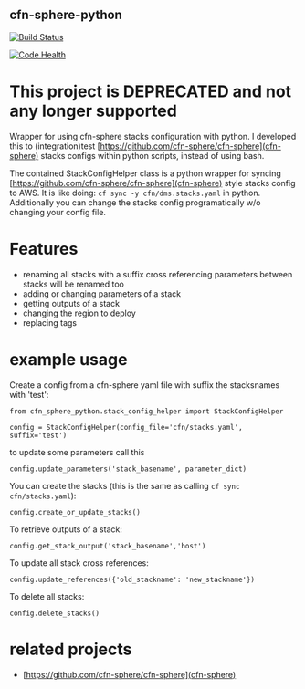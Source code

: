 ## cfn-sphere-python

[![Build Status](https://travis-ci.org/ImmobilienScout24/cfn-sphere-python.svg?branch=master)](https://travis-ci.org/ImmobilienScout24/cfn-sphere-python)

[![Code Health](https://landscape.io/github//ImmobilienScout24/cfn-sphere-python/master/landscape.svg?style=flat)](https://landscape.io/github/ImmobilienScout24/cfn-sphere-python/master)

# This project is DEPRECATED and not any longer supported

Wrapper for using cfn-sphere stacks configuration with python.
I developed this to (integration)test [https://github.com/cfn-sphere/cfn-sphere](cfn-sphere) stacks configs within python scripts, instead of using bash.

The contained StackConfigHelper class is a python wrapper for syncing [https://github.com/cfn-sphere/cfn-sphere](cfn-sphere)
style stacks config to AWS.
It is like doing: ```cf sync -y cfn/dms.stacks.yaml``` in python.
Additionally you can change the stacks config programatically w/o changing
your config file.

# Features

- renaming all stacks with a suffix
  cross referencing parameters between stacks will be renamed too
- adding or changing parameters of a stack
- getting outputs of a stack
- changing the region to deploy
- replacing tags

# example usage

Create a config from a cfn-sphere yaml file with suffix the stacksnames with 'test':
```
from cfn_sphere_python.stack_config_helper import StackConfigHelper

config = StackConfigHelper(config_file='cfn/stacks.yaml', suffix='test')
```
to update some parameters call this
```
config.update_parameters('stack_basename', parameter_dict)
```

You can create the stacks (this is the same as calling ```cf sync cfn/stacks.yaml```):
```
config.create_or_update_stacks()
```
To retrieve outputs of a stack:
```
config.get_stack_output('stack_basename','host')
```
To update all stack cross references:
```
config.update_references({'old_stackname': 'new_stackname'})
```
To delete all stacks:
```
config.delete_stacks()
```

# related projects

* [https://github.com/cfn-sphere/cfn-sphere](cfn-sphere)
